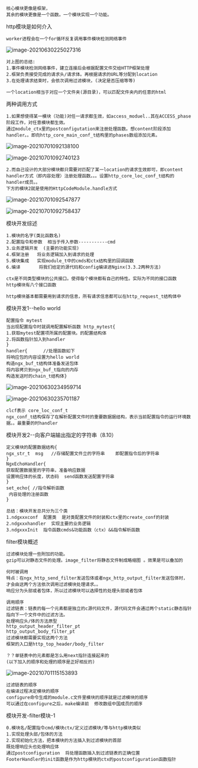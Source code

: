 ```
核心模块更像是框架，
其余的模块更像是一个函数。一个模块实现一个功能。
```

http模块是如何介入

```
worker进程会在一个for循环反复调用事件模块检测网络事件
```

![image-20210630225027316](C:\Users\Echo\AppData\Roaming\Typora\typora-user-images\image-20210630225027316.png)

```
对上图的总结:
1.事件模块检测网络事件，建立连接后会根据配置文件交给HTTP框架处理
2.框架负责接受完成的请求头/请求体。再根据请求的URL等分配到location
3.在处理请求结束时，会依次调用过滤模块，(决定是否压缩等等)
```

```
一个location相当于对应一个文件夹(源目录)，可以匹配文件夹内的任意的html
```

两种调用方式

```
1.如果想使得某一模块（功能)对任一请求都生效，如access_moduel..其在ACCESS_phase阶段工作，对任意模块都生效。
通过module_ctx里的postconfigutation来注册处理函数。想content阶段添加handler。。即向http_core_main_conf_t结构里的phases数组添加元素。
```

![image-20210701092138100](C:\Users\Echo\AppData\Roaming\Typora\typora-user-images\image-20210701092138100.png)

![image-20210701092740123](C:\Users\Echo\AppData\Roaming\Typora\typora-user-images\image-20210701092740123.png)

```
2.而自己设计的大部分模块都只需要对匹配了某一location的请求生效即可，即content handler方式（即内容处理）注册处理函数。。。设置http_core_loc_conf_t结构的handler成员。。
下方的模块2就是使用的HttpCodeModule.handle方式
```

![image-20210701092547877](C:\Users\Echo\AppData\Roaming\Typora\typora-user-images\image-20210701092547877.png)

![image-20210701092758437](C:\Users\Echo\AppData\Roaming\Typora\typora-user-images\image-20210701092758437.png)

模块开发综述

```
1.模块的名字(类比函数名)
2.配置指令和参数  相当于传入参数-----------cmd
3.业务逻辑开发  (主要的功能实现)
4.框架注册   将业务逻辑加入到请求的处理
5.模块集成   实现module_t中的cmds和ctx结构里的回调函数
6.编译       将我们给定的源代码和config编译进Nginx(3.3.2两种方法)
```

```
ctx是不同类型模块的公共接口。使得每个模块都有自己的特性。实际为不同的接口函数
http模块有八个接口函数
```

```
http模块基本都需要用到请求的信息，所有请求信息都可以在http_request_t结构体中
```

模块开发1--hello world

```
配置指令 mytest 
当出现配置指令时就调用配置解析函数 http_mytest{
1.获取mytest配置项所属的配置块。的配置结构体
2.将函数指针加入到handler
}
handler{      //处理函数如下
将响应包的内容设置为hello world
构造ngx_buf_t结构体准备发送包体
将内容拷贝到ngx_buf_t指向的内存
构造发送时的chain_t结构体}
```

![image-20210630234959714](C:\Users\Echo\AppData\Roaming\Typora\typora-user-images\image-20210630234959714.png)

![image-20210630235701187](C:\Users\Echo\AppData\Roaming\Typora\typora-user-images\image-20210630235701187.png)

```
clcf表示 core_loc_conf_t
ngx_conf_t结构保存了在解析配置文件时的重要数据据结构，表示当前配置指令的运行环境数据。。最重要的时handler
```

模块开发2--向客户端输出指定的字符串（8.10）

```
定义模块的配置数据结构{
ngx_str_t  msg   //存储配置文件立的字符串    即配置指令后的字符串
}
NgxEchoHandler{
获取配置数据里的字符串，准备响应数据
设置响应体的长度，状态码  send函数发送配置字符串
}
set_echo{ //指令解析函数
 内容处理的注册函数
}
```

```
总结：模块开发总共分为三个类
1.ndgxxxconf  配置类  是对类配置文件的封装和ctx里的create_conf的封装
2.ndgxxxhandler  实现主要的业务逻辑
3.ndgxxxInit  指令函数cmds&功能函数（ctx）&&指令解析函数
```

filter模块概述

```
过滤模块处理一些附加的功能。
gzip可以对静态文件的处理。image_filter将静态文件制成略缩图 。效果是可以叠加的

何时被调用
特点：在ngx_http_send_filter发送包体或者ngx_http_output_filter发送包体时，
才会由这两个方法依次调用过滤模块处理请求。。
响应分为头部或者包体，所以过滤模块可以选择性的处理头部或者包体

调用顺序
过滤链表：链表的每一个元素都是独立的c源代码文件，源代码文件会通过两个static静态指针指向下一个文件中的过滤方法。
处理响应头/体的方法原型
http_output_header_filter_pt
http_output_body_filter_pt
过滤模块都需要实现这两个方法
框架的入口是http_top_header/body_filter

？？单链表中的元素都是怎么用next指针连接起来的
(以下加入的顺序和处理的顺序是正好相反的)
```

![image-20210701115153893](C:\Users\Echo\AppData\Roaming\Typora\typora-user-images\image-20210701115153893.png)

```
过滤链表的顺序
在编译过程决定模块的顺序
configure命令生成的module.c文件里模块的顺序就是过滤模块的顺序
可以通过在configure之后，make编译前  修改数组中国成员的顺序

```

模块开发-filter模块-1

```
0.模块名/配置指令cmd/模块ctx/定义过滤模块/等与http模块类似
1.实现处理头部/包体的方法
2.实现初始化方法，把本模块的方法插入到过滤模块的首部
既处理响应头也处理响应体
通过postconfiguration  将处理函数插入到过滤链表的正确位置
FooterHandler的init函数是作为http模块的ctx的postconfiguration函数指针

```

